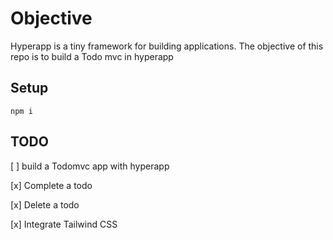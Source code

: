 # Objective

Hyperapp is a tiny framework for building applications. The objective of this repo is to build a Todo mvc in hyperapp

## Setup

```
npm i
```

## TODO

[ ] build a Todomvc app with hyperapp

[x] Complete a todo

[x] Delete a todo

[x] Integrate Tailwind CSS

